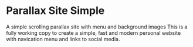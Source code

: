 # Parallax Site Simple
A simple scrolling parallax site with menu and background images
This is a fully working copy to create a simple, fast and modern personal website with navication menu and links to social media.
